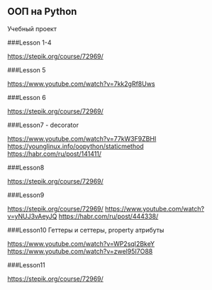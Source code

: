 
## ООП на Python

Учебный проект 

###Lesson 1-4

https://stepik.org/course/72969/

###Lesson 5

https://www.youtube.com/watch?v=7kk2gRf8Uws

###Lesson 6

https://stepik.org/course/72969/

###Lesson7 - decorator

https://www.youtube.com/watch?v=77kW3F9ZBHI
https://younglinux.info/oopython/staticmethod
https://habr.com/ru/post/141411/

###Lesson8

https://stepik.org/course/72969/

###Lesson9

https://stepik.org/course/72969/
https://www.youtube.com/watch?v=yNUJ3vAeyJQ
https://habr.com/ru/post/444338/

###Lesson10 Геттеры и сеттеры, property атрибуты

https://www.youtube.com/watch?v=WP2sqI2BkeY
https://www.youtube.com/watch?v=zwel95I7O88

###Lesson11

https://stepik.org/course/72969/

